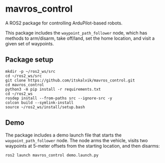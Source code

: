 # mavros_control
A ROS2 package for controlling ArduPilot-based robots.

This package includes the ```waypoint_path_follower``` node, which has methods to arm/disarm, take off/land, set the home location, and visit a given set of waypoints.

## Package setup
  ```
  mkdir -p ~/ros2_ws/src
  cd ~/ros2_ws/src
  git clone https://github.com/itskalvik/mavros_control.git
  cd mavros_control
  python3 -m pip install -r requirements.txt
  cd ~/ros2_ws
  rosdep install --from-paths src --ignore-src -y
  colcon build --symlink-install
  source ~/ros2_ws/install/setup.bash
  ```

## Demo
The package includes a demo launch file that starts the ```waypoint_path_follower``` node. The node arms the vehicle, visits two waypoints at 5-meter offsets from the starting location, and then disarms:
```
ros2 launch mavros_control demo.launch.py
```